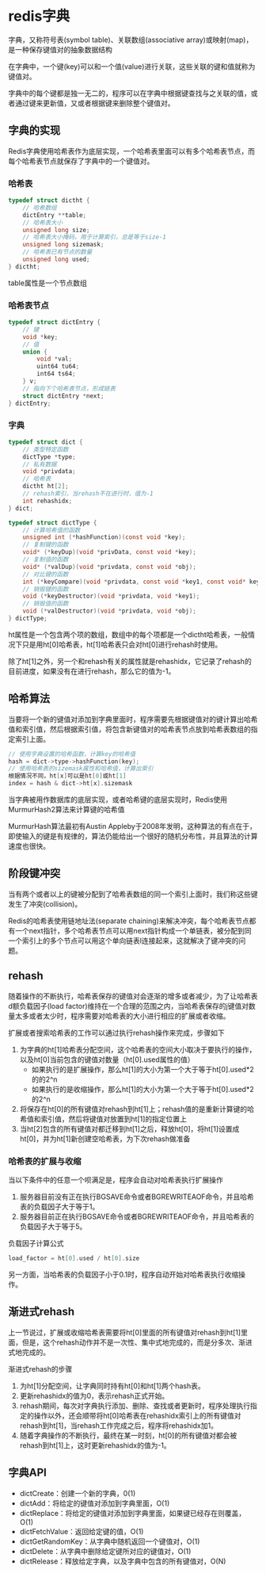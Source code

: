 # redis字典

字典，又称符号表(symbol table)、关联数组(associative array)或映射(map)，是一种保存键值对的抽象数据结构

在字典中，一个键(key)可以和一个值(value)进行关联，这些关联的键和值就称为键值对。

字典中的每个键都是独一无二的，程序可以在字典中根据键查找与之关联的值，或者通过键来更新值，又或者根据键来删除整个键值对。

## 字典的实现

Redis字典使用哈希表作为底层实现，一个哈希表里面可以有多个哈希表节点，而每个哈希表节点就保存了字典中的一个键值对。

### 哈希表

```c
typedef struct dictht {
	// 哈希数组
  	dictEntry **table;
  	// 哈希表大小
  	unsigned long size;
  	// 哈希表大小掩码，用于计算索引，总是等于size-1
  	unsigned long sizemask;
  	// 哈希表已有节点的数量
  	unsigned long used;
} dictht;
```

table属性是一个节点数组

### 哈希表节点

```c
typedef struct dictEntry {
    // 键
  	void *key;
  	// 值
  	union {
        void *val;
      	uint64 tu64;
      	int64 ts64;
    } v;
  	// 指向下个哈希表节点，形成链表
  	struct dictEntry *next;
} dictEntry;
```

### 字典

```c
typedef struct dict {
    // 类型特定函数
  	dictType *type;
  	// 私有数据
  	void *privdata;
  	// 哈希表
  	dictht ht[2];
  	// rehash索引，当rehash不在进行时，值为-1
  	int rehashidx;
} dict;
```

```c
typedef struct dictType {
    // 计算哈希值的函数
  	unsigned int (*hashFunction)(const void *key);
  	// 复制键的函数
  	void* (*keyDup)(void *privData, const void *key);
  	// 复制值的函数
  	void* (*valDup)(void *privdata, const void *obj);
  	// 对比键的函数
  	int (*keyCompare)(void *privdata, const void *key1, const void* key2);
  	// 销毁键的函数
  	void (*keyDestructor)(void *privdata, void *key1);
  	// 销毁值的函数
  	void (*valDestructor)(void *privdata, void *obj);
} dictType;
```

ht属性是一个包含两个项的数组，数组中的每个项都是一个dictht哈希表，一般情况下只是用ht\[0]哈希表，ht\[1]哈希表只会对ht\[0]进行rehash时使用。

除了ht\[1]之外，另一个和rehash有关的属性就是rehashidx，它记录了rehash的目前进度，如果没有在进行rehash，那么它的值为-1。

## 哈希算法

当要将一个新的键值对添加到字典里面时，程序需要先根据键值对的键计算出哈希值和索引值，然后根据索引值，将包含新键值对的哈希表节点放到哈希表数组的指定索引上面。

```c
// 使用字典设置的哈希函数，计算key的哈希值
hash = dict->type->hashFunction(key);
// 使用哈希表的sizemask属性和哈希值，计算出索引
根据情况不同，ht[x]可以是ht[0]或ht[1]
index = hash & dict->ht[x].sizemask
```

当字典被用作数据库的底层实现，或者哈希键的底层实现时，Redis使用MurmurHash2算法来计算键的哈希值

MurmurHash算法最初有Austin Appleby于2008年发明，这种算法的有点在于，即使输入的键是有规律的，算法仍能给出一个很好的随机分布性，并且算法的计算速度也很快。

## 阶段键冲突

当有两个或者以上的键被分配到了哈希表数组的同一个索引上面时，我们称这些键发生了冲突(collision)。

Redis的哈希表使用链地址法(separate chaining)来解决冲突，每个哈希表节点都有一个next指针，多个哈希表节点可以用next指针构成一个单链表，被分配到同一个索引上的多个节点可以用这个单向链表l连接起来，这就解决了键冲突的问题。

## rehash

随着操作的不断执行，哈希表保存的键值对会逐渐的增多或者减少，为了让哈希表d额负载因子(load factor)维持在一个合理的范围之内，当哈希表保存的j键值对数量太多或者太少时，程序需要对哈希表的大小进行相应的扩展或者收缩。

扩展或者搜索哈希表的工作可以通过执行rehash操作来完成，步骤如下

1. 为字典的ht\[1]哈希表分配空间，这个哈希表的空间大小取决于要执行的操作，以及ht\[0]当前包含的键值对数量（ht\[0].used属性的值）
   * 如果执行的是扩展操作，那么ht\[1]的大小为第一个大于等于ht\[0].used\*2的的2^n
   * 如果执行的是收缩操作，那么ht\[1]的大小为第一个大于等于ht\[0].used\*2的2^n
2. 将保存在ht\[0]的所有键值对rehash到ht\[1]上；rehash值的是重新计算键的哈希值和索引值，然后将键值对放置到ht\[1]的指定位置上
3. 当ht\[2]包含的所有键值对都迁移到ht\[1]之后，释放ht\[0]，将ht\[1]设置成ht\[0]，并为ht\[1]新创建空哈希表，为下次rehash做准备

### 哈希表的扩展与收缩

当以下条件中的任意一个呗满足是，程序会自动对哈希表执行扩展操作

1. 服务器目前没有正在执行BGSAVE命令或者BGREWRITEAOF命令，并且哈希表的负载因子大于等于1。
2. 服务器目前正在执行BGSAVE命令或者BGREWRITEAOF命令，并且哈希表的负载因子大于等于5。

负载因子计算公式

```c
load_factor = ht[0].used / ht[0].size
```

另一方面，当哈希表的负载因子小于0.1时，程序自动开始对哈希表执行收缩操作。

## 渐进式rehash

上一节说过，扩展或收缩哈希表需要将ht\[0]里面的所有键值对rehash到ht\[1]里面，但是，这个rehash动作并不是一次性、集中式地完成的，而是分多次、渐进式地完成的。

渐进式rehash的步骤

1. 为ht\[1]分配空间，让字典同时持有ht\[0]和ht\[1]两个hash表。
2. 更新rehashidx的值为0，表示rehash正式开始。
3. rehash期间，每次对字典执行添加、删除、查找或者更新时，程序处理执行指定的操作以外，还会顺带将ht\[0]哈希表在rehashidx索引上的所有键值对rehash到ht\[1]，当rehash工作完成之后，程序将rehashidx加1。
4. 随着字典操作的不断执行，最终在某一时刻，ht\[0]的所有键值对都会被rehash到ht\[1]上，这时更新rehashidx的值为-1。

## 字典API

* dictCreate：创建一个新的字典，0(1)
* dictAdd：将给定的键值对添加到字典里面，O(1)
* dictReplace：将给定的键值对添加到字典里面，如果键已经存在则覆盖，O(1)
* dictFetchValue：返回给定键的值，O(1)
* dictGetRandomKey：从字典中随机返回一个键值对，O(1)
* dictDelete：从字典中删除给定键所对应的键值对，O(1)
* dictRelease：释放给定字典，以及字典中包含的所有键值对，O(N)
